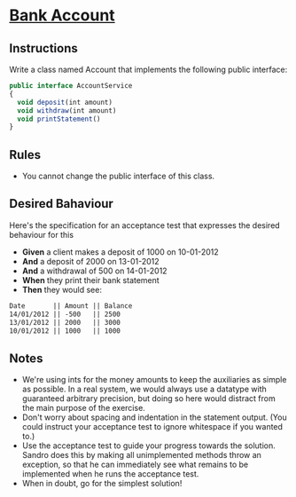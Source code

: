 # [Bank Account](https://katalyst.codurance.com/bank)

## Instructions

Write a class named Account that implements the following public interface:

``` js
public interface AccountService
{
  void deposit(int amount) 
  void withdraw(int amount) 
  void printStatement()
}
```

## Rules

- You cannot change the public interface of this class.

## Desired Bahaviour

Here's the specification for an acceptance test that expresses the desired behaviour for this

- **Given** a client makes a deposit of 1000 on 10-01-2012
- **And** a deposit of 2000 on 13-01-2012
- **And** a withdrawal of 500 on 14-01-2012
- **When** they print their bank statement
- **Then** they would see:

``` txt
Date       || Amount || Balance
14/01/2012 || -500   || 2500
13/01/2012 || 2000   || 3000
10/01/2012 || 1000   || 1000
```

## Notes

- We're using ints for the money amounts to keep the auxiliaries as simple as possible. In a real system, we would always use a datatype with guaranteed arbitrary precision, but doing so here would distract from the main purpose of the exercise.
- Don't worry about spacing and indentation in the statement output. (You could instruct your acceptance test to ignore whitespace if you wanted to.)
- Use the acceptance test to guide your progress towards the solution. Sandro does this by making all unimplemented methods throw an exception, so that he can immediately see what remains to be implemented when he runs the acceptance test.
- When in doubt, go for the simplest solution!
